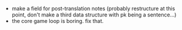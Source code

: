 * make a field for post-translation notes (probably restructure at this point, don't make a third data structure with pk being a sentence...)
* the core game loop is boring. fix that.